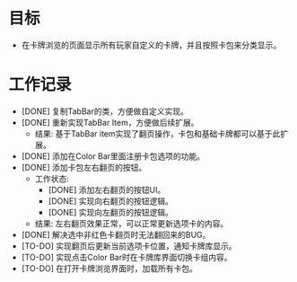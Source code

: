 # 目标
- 在卡牌浏览的页面显示所有玩家自定义的卡牌，并且按照卡包来分类显示。

# 工作记录
- [DONE] 复制TabBar的类，方便做自定义实现。
- [DONE] 重新实现TabBar Item，方便做后续扩展。
	- 结果: 基于TabBar item实现了翻页操作，卡包和基础卡牌都可以基于此扩展。
- [DONE] 添加在Color Bar里面注册卡包选项的功能。
- [DONE] 添加卡包左右翻页的按钮。
	- 工作状态:
		- [DONE] 添加左右翻页的按钮UI。
		- [DONE] 实现向右翻页的按钮逻辑。
		- [DONE] 实现向左翻页的按钮逻辑。
	- 结果: 左右翻页效果正常，可以正常更新选项卡的内容。
- [DONE] 解决选中非红色卡翻页时无法翻回来的BUG。
- [TO-DO] 实现翻页后更新当前选项卡位置，通知卡牌库显示。
- [TO-DO] 实现点击Color Bar时在卡牌库界面切换卡组内容。
- [TO-DO] 在打开卡牌浏览界面时，加载所有卡包。